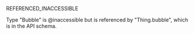 REFERENCED_INACCESSIBLE

Type "Bubble" is @inaccessible but is referenced by "Thing.bubble", which is in the API schema.